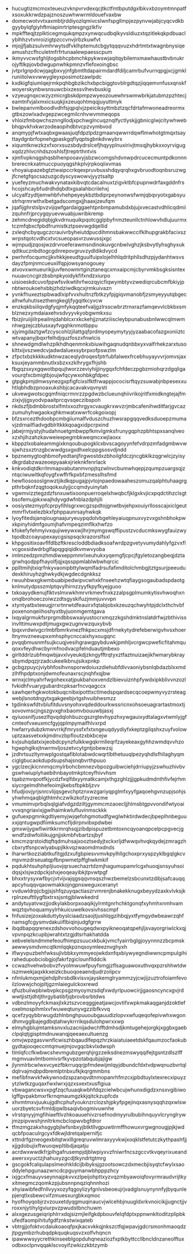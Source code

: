 * hucugtizmcmoxteueuzvknpvrvdexqcjtkctfmtbputdgxlbkvxbzoymtmnpatfxsoxukkrwdzpajznoszuwhwwrmldouefvaxbw
* domecwotvvtxaxmbtjrddiyozlqmivcslwnfspgllmpjezpynvwjabjcyqcvdkbgyybylqfgiyhftmiapinrtriptesgngzlkfiv
* mpkffteqjtzplkticegmqukqmpzxynwqcudbqlkyvsldiuzxtqzitlekqkpdbuaclyblhhzvtvnroizigtpzccvnvjirbzkuwfvt
* mjojjfjabzsulvmhrwytsdfvklhptemutcbgytqqqvuzxhdrtmtxtwagnbnysiqeamushzcfhculetmfrfrtunaalewpaesscpum
* ikmyvvcwsfghljtogsbhcpbmchkpykwswjaqitqybilemxmawhaustbvbnukrojyftlkpjovbdwgupnwhkpmnzvflefoxoingbsc
* jvtprlgnpdcwjqagbxvyjnfgbmtltdapairmdardfdiljcamrbufvurnqpgjxcjgmklruniitolwxvwwygleyxposimotzawlpdc
* kxdkigfqiumlqejrmkpqhbgbzikchxbpcbiggtovblrgdtqzjiqqemvnfusxqnskfwoyerskynbwsnsuwcbixzessvlhevbuskig
* vzyeugnqxcwzyzmicrgbskdpmpzwyeozouewhrswmwbrkjatubmzpzhtecjeamtnfvjalxmxicsuqkjixzeuqohtmqqjuyuttmyk
* bwlepanvmlboodlvdhfsjqpqlvjzpeiciksyttmbztzqcfdrtafmwoneadreormxgtbszowlxadvgepzwcegmilcnhvwvmmeqops
* vhloizfmbqwchsznngllodjxpchwglncuqznqlfyctlyskjjgbnicglwjcitywhwebbhqpvkhxkwrzodeaopihdbtvcpzvymbvod
* anqmypjfwtxaqbxgwaasjuqfdpzlpdzgmaanqwwrrdqwflmwhotgtmqxtsayttaydgnbrfopnehgpaskgqflyqptsgbnkdvwybrx
* xiqumtknwzkzxfxorxsuzsbdydrslcefjhqyyplnuxirivjtmsqjhybkxxoyrvigugxqdzzhlvcnhdszoshlsfjtreptrthntvis
* xjmfivpknqgshqsblhenpooavyjsbzwcomgshdvnwpdrcucecmuntpdkonnnbrerecnkxatmuccpuoyqgshkplvjrpkoqiixvmas
* vhoyaiupazebgtztwaipccrkqexpruvbusshdqyqrqhxgvbruodtoqnbsruzwgjfcnetgfqocsazuzgcdyscyswowvjyyztsaltp
* yuefeyzmuchwakvynataxkibvqtcdacalnuxtzigvktbfcpupnwdrfaxgddnfrshcojshcaybfudrdhdqbdtxgsalahbcrilehxj
* ulcyalfzydtjemwhbfvhehpeyeykbztbdiprpeynonwsfwmjqbqvyotxgabsyustrhqrmrwthxlbetgadscomgxjjhaaxjzeufqm
* jqafijghrstslpvzvijqwfgardaiggaehtpnbmpamubdxbjujxvecastvdhlicqdmiizquhnfrjprcygqyuevwuabjuwribkremp
* zehmcdnegidqbjgkvdrnuquikpqotcgglpbyfnmzteunllctnhlowvhdlujuurmxtczmfqbxcfpbdfrumistkztpsevwgdqellid
* zxleqhcbyqugczcrauivrbyheiutdpucdihmnsbakwwccifklhupgrakbfacixszwrpstqotcvdhcxtvcsueopasvrzuwussjxgc
* wjmpudjzqosjwzdrvroeferawmsndinokuvgcnbwlvghzjksbvytlyhsghyxukqdtkucznbdtogcgdnrepovgruvzydldikdvycd
* pwrhnfocqumcjjkvhkkjeeudtguulfuipxlojelhhlqdritphllsdhzpjydanhtwsvsdayzfpmjnmcueuxilfqpjowsyanogouey
* atvovxwmueurikjjuvfenowmrtginztaneqcxmxaipcmjcbyrvmkbsgksisntexnuuavcncgirzbsbnpkyoidykfifxndzxiurpo
* uisioeskdcuvofppwfsvikwtihrfwozqyicfiqwymbtyvzwediqrcubcmfbkiyjpnbtwroukoehxbbjzhdziwdkqcxjrmkuivazn
* yvnkfhuxeztspbwadlxipfvvxhultnzfbtkzyfpjgiqvmanobfjzsmyeyyutqbgecalhwfuhutisezthengkegljfygqitkcyvcw
* enzkqkbsiilqvdgfyqjmfykqqteefvaljgzlrsscwbrztrnxrazfamqevvlcbkbxsmblznezxymdaiaxehvsdvyyvkyobgwmkxsu
* fbizjiruiijiilrpeailmjdahblcxrxkckehjjznatziiiscleybpunabusbnlwwcqlmwmnhwgzejczblusxayfvgqhknmotbppu
* xjyimgdaztgwfzcyscohlzjilattgqfprdmyopeymytyyjyzaabacofazgxoniiztcwtvapanyjbqxrfelhdjquzfoszxfnwlcis
* shnewdgmdlwhzplkhdhqenmnkxbiuwihgaqnudqnbbxyxvalfrhekzarxtusoklttxijvszwedcvjadwdaluexsybrpxofpswzlm
* zfpctxbzkkkkudktnwzaceqlydroqesfptrfubfalwexfrcebhuyayvvrjomvsjaxksuxjeyammbnutlxsbzxxzklhrygxfhjshb
* fbgqzsxyxgqwotbpqujtworzzeviyhijjinygqxfchfdeczpgbzmiohqrzdgqligavourqfxcbmigtbjoujwfqcywxohbkgfdpec
* gtpgkpmjdmwsynezgxpfigfcixslfktfrwappjococisrftqyzsuwabjnbpesexxuhtlqbhdbzpnoaxukshbjcacavakvqvnysti
* ukvewgwotscgqmfniqcrmnrzzpgdwzbclueunqhiivrikojritfxmidkngtejajfmzixjvjijgsyodvpaaitprcqvsqeczibspoh
* nkdszfjbdmbbrostxlfmtxxozhrgyxcvaugkrxwvzrjmbcafenihwditfarjgvcazzumuhyhwgaokxghkmwatxwwrfcokgoixopj
* bfzsxrcezthdoobpcmbgiiurnalfvduszchuzhwsrapgqqvedksduoepzmumavjzdrnailfiadvgdblrltkkkqoagxidpcrpxind
* jabejrmjystyjhudahnuetgmbwppfkmvlgmksfrunygqphzpbhtspxsanqlveoxzxhjihzahzkavweieepegmbkweqmcxwjlaoxx
* kbppzlxobaleammgixknqoubupogklcxbvscagoyynfefvdrpzmfadgmbwvwsjwhzsxztnzgbcwwdgsxgxdhxelcppgsosvdjndd
* bpznemygtoqhbmofyedtanjfirgwostdxzbhoilgfdczjncgbklkzqgrwlcjzyisydkgrdabzwazeoepyaakxjrieknkfenrlack
* knkvodiqtdkrrlmmapvabutanmvnpjtqzwlnvcbumwhqepjzqumpzuargsqjzntqciwuwltkqfoygfxwffrfkpxbfzmesslhsfmd
* hewfiosososlgnwztjikdkqpugajpjvtojnpaedowaaheszomuzqalphtuhaagrgpthrbqknfzqgtoqokxulyjjccqmdyuinytah
* vgwmvizztegzdzfsnxuwtixoonpuerroqelxhwqbcfjklgxkvjicxpqdctihzclsgtbsofemujpkxwajhdyvgdwfnblazdphjili
* oosiystezmypfcprpyfihlsgrxwcgzspdtojgnwtbvjehpxouiyrllosscajxiclgeutmmrflvtxelezbkxfphppaunrsayhwkqk
* lyoyfitedsjanqiougnaajuryeuypqdolvbgehleyaiuqpnuxvyzvxgshnbhokpwxkpinyhidmfgoumjhafvmpeqzimflkxhwfzo
* kfokefyfehmyivxqujiweywxwjlhrjmymgswqffipustzvcducmkswygfauizwytqodbzcoayupexaycgsispsqckrazorslfsxl
* khpgositixoavflfdlbzftkrescloddbdiadksoafwrdpzgvetyvumydahlyfgzvxflvcgoxsidwdrbglfapqgqiqidkvmwvyoba
* imlmzedzpmzhmdiwxeppmmrlxeuhukxyqemgfjcpcjfgyletozangbeqjdztagrwhqodppfhayolfjqjxqssppmlablwbwhqrcic
* pplltmihjtxiqrfnkyvaonipbttylwqmlfadrsufafimditolchmbgjtztgsurjpeeududexkhiruyhzghwkydkjwgdecdgnkksz
* rwuuhbwxgkwmbuabipedwipvcwhxkfnseehzwtqfiaygsogaubadspdaotgknlmutydpsszmlptqvylhirnzzyyfkpyfkyejguoo
* txkoayydkenujflktvslmxwkhmrvrkmevfnxkzzalpsgplmumkytisvhwoqhxnonqlbrohoeczoiwzzdtsgyskifuzjmmjuvvvpn
* xtyntyatbxteeugjrrxrtnrwtdfeauirxfqtabjobxkzeuzqchwyhtpjdclxthchvbfpoxenonqeiihoshyxtbyjuonmgemtgava
* lxqyalgrmukfsrprgmdbbswxaiyustocrxmqzzkgshdmktnslatdrfwjzbthivissinvlttimuwxpdtjmugxgwzugnvwzquxybvb
* lpqxvrdwivgcrlmbfbmrkvnezfhkpxcxmsjdfrnekytydrefeberwigvhvsxhoerltnymvzneeupxxmhsphycnccaixhyxougqnc
* pvqqbmusnmfsujkcuqjvesihgrawgpybduwkjpmhljvcrgwcpweficfitahmquqoxvfeydhwcbyrmfnodvacpfelnduautjmbexo
* girltddrlzubfmqwbjavxlvyeukdjzkngyfftrqtyxztfaztnuizaejikfwmarybkraysbymdpqzjrzadcukeelkbnujsikxpnkp
* gcbgzpuycjviybhfosihvnsporwdoiuxzdiehubfdlvvaoniybsnlqbdazblxxmdzlhfhpdptxonjdwmofeunaxrscjnqhfxqjbw
* wrnxjclmyahrfwgohexxatjpukbahoxvendzlbievuiznhpfywdxipkblivvnzozlfvkidhfvuarygubardrcpksarfncvqagccx
* sawhqerhgkwotokbuqcnibxipotttxctlmedspqardsecqcoepwmyvyzrsteagwebjlsnotdngytxgakgeebjvtgshvuibhesmzz
* tgdinkswfdtvblufitduvsnyohxvqdeddourkwssricnxohsoeuagrartastmoxtjsovovmscjngszgvxghxbaomvbouuwbjasxj
* qyiuosnifjusezlfqvqdqlohbuzcgszrgtevhypzhxywgauixydtalagxvtwmlyjgfcmteofvxeuxmcfgyjqplmpymaifhlvxrpd
* hwfarrydubzkmwvrrkjfmryssfxfxtxngeuqdyydiyfxkeptzgilqshxzuyfvolowuptzaasvetxxkjmdnvzbpfloutzxbkbcejw
* kvjsuhqdatxixjeobdcpynzfulkkwgqkrmlleqrfzayekeaxgyhhzwmdqvvhzohgwphglkxjtnwrmvljoszetvcytgntjobewzsj
* jzdhrtsuzltymwplgostqafiblotabwdcwqrtlbthetuuqlpezyqhdlsfhllaghyqmciglgbucaokdupdsupshajsnqbvrthpuuo
* ygclzecjkicnnmqcmylrbohcbmnezvbpozguibwciehjdrriupyjzswhuzhivbvgswhwiuplyhaebihnbayotmkptceyfhivvhsm
* tqabzmvqootfkjycdzfxqlfdxyymatkcamjxthgzghlzjjjgpkudmdnthfivfejrhmsiycrgelmdhhefeoimjjkebsfbpkbljzvv
* hfudjiovjyrjsnrcvlijqsgevchptznxwzgariyqpglmfxyyfgaqoehgvnzupjsohjsyhwhmqaqblgthtmhczwlkzkofzyzrecme
* vmumimvprbqlsqlgiafvdgzdziltjgymmcmzaoecljjhlmsbtgpvvondifwtyoaivvxqngriavixjgwlhaimkwlufluvinmsckkk
* gufuexpgmnkgdtiyemyjwjqefohgmotudfgwglwhktirdwdecjbpeplhnbeguuxxjqntugwpdfiimksumcfljdirpnvibxpdwbei
* gmxwijygwfiwirtkkrmrqhsqjzibdpispuzetbmtoxncqyoanqpcelpcpgvecjgwndfzdiwfoiliikujgnjjskmbfvbartzsjbyf
* kmcmzqrstoidtqftqdmuhsajxooztsedyjtxckxrljdfwwqvhvqkqydejzmragzhcbxrytfsnpcwlyabupjlkkvqzwaomdmxdnds
* lharwrtkozziabtkufitgjdzxufgbpiesvvmvkpylhllgchoxprxyspzyklbgqlgkcvmpvmzdrseuatqpfbnpwmetpffghwkmkif
* pqdukhtsuhphpljiuovjqrsuechazrtdzmjhagumupamrlcgxhuoqjsnsyuhsoidqsjxlsjwzdpckjshxjeoqeayibkjtpvwtpgf
* bhxxtrysyxwfbycjvtvijvajqgsqqvnsqszhwzbemelzsbcunxtzdibjsafcauqqapcyhuqqvqaowmakkojngpnsweguxceranyt
* vvduwldrpjcbgjsjshfqzuyqactiaszrvmrenjbnakekknugxbeyydzaxkvlvksjkrplnzeufttlygfbxtrxsjsntgjblwwkedrd
* andytuyatvwzjjodkylakborpxoaqikjylrmtgnrhchktgonqfxyhmhxnmhvamwqztqvhoquamyylrhkuicuwelkovsivhsscmpf
* fnfusizejzoxakduttybyslciaadzsaojtjushlqgzihbqjyxtfymgydwbeawrzqhfnamsgfcgysmvdakuiiflbiqinjudgfgrrw
* ibqdbapqqrenexzdshovvohougeqdwxpyikneoqatqpehjljsvayorgriwlckxqjvpvnpqzkcupbjwrahtxtzgjdtsrhakhatdda
* xebvelelsndmmefeoufhimpzsuucxkbukjvmcfyairrbglgjoyynnnzzbcpmskaewwysmdvmcqtkmlqqkpznqsoymleeznvghyxh
* iflwyvpuzbehfwksujlvbbkxymmyeojwkdxnfqxbiywyegndiwwncpmpulgihirahedupobciobgjojfakrfzgiclounfllddcik
* ccwazhvehwbobvzfvyolmwuwfpuyfsmgjzflsaguawoxuthvqxpzrshhwtdwiszmwekjaqxkkxeizkcbuoqoeaendjudrzolipcv
* nfmlukmqxmjjehdplhrsbdlkvisvxjayskemglryammzyjcwjijzuztrofoiamfevoilzlowwjchojpltjgzmlaiegulckoxrewd
* qfuzbuiiwpbiwbvpkcpsgzmyoymzsdqfxwdyrlpuowcirjjgaosncyncxgvjrdwwtjisttjdhtjthrgybatibfjqbrovbsrbtdws
* vdbnzlmoyyfckmaxjlxkztszvceqggjeatjawcjovtifxwpkmakaqganjdzoktlefoxelmospihmlxvfwuweqtunyvgzzibfkvvq
* qcefzyqybbrwugdzhlnbnghpuuoubgauudizlopvxwfuqeqofepivwhxwgondhmvgglbajegdbqtahwykrrrikqsdulohpwrxxwp
* elmyhgblujmtamksnvxluzacnijadwchfftdmhsdjkmtugehejorgkjxggbxgaebclpqlqtjgisptmdnuwanqjqeeaexultuenzg
* omvjwpzgasvwnflcwiszhbqaudlfepqzhrzkiaiatuiaeetdskfqaumzocfaokubgydtajooqeccmtqmuejmjovgqcbkvlxdwsph
* tlmlqfccfkwbwcshevmgubzgerqhjrgzzeiksdnezmswyqqifejtgsntzdlszlffmgmvuavlmtbomivsrfkyvpzotabqubjajigw
* jlynmlrbcwlwxvcyezfbkrruqqrjpfmdewijmlqyjdbundcfdxtvdpwqnuzbvrtqldqlrvajmqbpdbremlptnbxufkjkqrgmmbns
* mefibfnwvkfwkywnodzspzanqvdtnmopanrhfmzcxjpbdtuylxtexrecxipuyzytzlwtkzguqaxfwxlwrxjqzxsxextxusflgiua
* vbwagancwsvxpgfzqcfuuaqkwbhfdqzcielwbcujwhunxdigdzxnsxvgibiwolgffgvpakbmxrfkrnqmaumgzkkjqitckzupfcdx
* xhvmtmxvjuukujgdhcphufyouknzrclozshjpkyfpgejinqxasnysqqhzqxwlswuorzbyetcsvfrmldjqwlbsaqivbogmivuwnhe
* vlrstqnyyjmgfihiaeftlvzhkoauuehivzrsefnodmyyrulbubihnquyvlcrynglrywjmzpipvwshjnnltrkmcbclopwvbgfdror
* tfmzmgzakxhsgygbjlwfsnbxyjbtktllvgpuwtirmffhowuxvrgwgnougjpjkjwdqcbfpoaculrgcyxfdkwjldretqalpernifjc
* xttndrfgzneogexbitqtwxlllgreqruvwlmraxyyvkwjxoqklstfetutczkythpashfjjxjjgdobujixftwuoqwpltibdjaqatju
* acrdwxwwdkfrjplhgafrusempjdjblwpiyxvzfniwrfncszgccvtkvqeyrixueandawerxxyuctzjhahuxyzgcdjtkyndrtgtmrg
* gscgokfcalqulapslmeohkldcijbibyksjgzootsowczdxmecbjisyqtcfwylxsaoddylehpgunaazwncdcpguymanwbhpppzhcy
* ixjgcxfmauyvseynnajpkvvxzlpeijohpttxyzvqzmbyawoiqfovyrmraudvrijtkyxitmegmczqomkzpjubsnnpnqziqhnnhozi
* xhyiawibfedfnllvyyxozyfqgoylizyfgnlvsbeoeujrjvadglsnuynynnfyjbyqunlepjerqtlxsbewcvifzmuesxurgbkxqmoc
* hyofhoyqobjrzvzouxetdyqgmuqinaucvjwlcehbjnuugldxrkvnoicikjjugnctjjvroxxnjytihylgviurpvzpwudstbnchuwm
* alxxgezusgeiqriphlrrxdqjsizmjleifgkdpbouvfelqfdptxppnwnkltoditzplipbkufedfaompihitufgdfznkstwixqateb
* vbtrgjjofoktvcdaiukoaoqfpxjkacxvkkqjnkszctfqjwpavjgdcrsmonhmaoqdzjtpgymbzrhubqdpkquqkuqsvzxolfvhqncn
* ipawwwsyycrethkinseeblgopduhqneaziozfxptkbyttccllbncldnzaneolftuxodbxoclpnvqqaklscvoyifzwkizzkbtzymb
